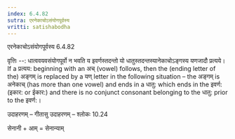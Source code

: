 ```yaml
---
index: 6.4.82
sutra: एरनेकाचोऽसंयोगपूर्वस्य
vritti: satishabodha
---
```



 एरनेकाचोऽसंयोगपूर्वस्य 6.4.82 


वृत्तिः --: धात्ववयवसंयोगपूर्वो न भवति य इवर्णस्तदन्तो यो धातुस्तदन्तस्यानेकाचोऽङ्गस्य यणजादौ प्रत्यये। If a प्रत्यय: beginning with an अच् (vowel) follows, then the (ending letter of the) अङ्गम् is replaced by a यण् letter in the following situation – the अङ्गम् is अनेकाच् (has more than one vowel) and ends in a धातु: which ends in the इवर्ण: (इकार: or ईकार:) and there is no conjunct consonant belonging to the धातु: prior to the इवर्ण:। 


उदाहरणम् – गीतासु उदाहरणम् – श्लोकः 10.24 


सेनानी + आम् = सेनान्याम् 


